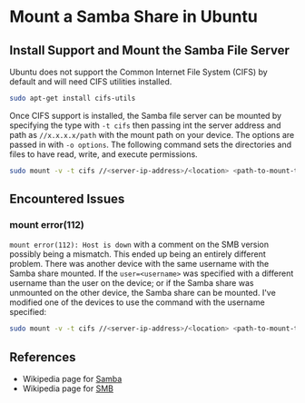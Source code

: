 # Mount a Samba Share in Ubuntu
## Install Support and Mount the Samba File Server

Ubuntu does not support the Common Internet File System (CIFS) by default and will need CIFS utilities installed.
```bash
sudo apt-get install cifs-utils
```

Once CIFS support is installed, the Samba file server can be mounted by specifying the type with `-t cifs` then passing int the server address and path as `//x.x.x.x/path` with the mount path on your device. The options are passed in with `-o options`. The following command sets the directories and files to have read, write, and execute permissions.
```bash
sudo mount -v -t cifs //<server-ip-address>/<location> <path-to-mount-to> -o guest,vers=2.0,dir_mode=0777,file_mode=0777,nounix
```

## Encountered Issues

### mount error(112)

`mount error(112): Host is down` with a comment on the SMB version possibly being a mismatch. This ended up being an entirely different problem. There was another device with the same username with the Samba share mounted. If the `user=<username>` was specified with a different username than the user on the device; or if the Samba share was unmounted on the other device, the Samba share can be mounted. I've modified one of the devices to use the command with the username specified:
```bash
sudo mount -v -t cifs //<server-ip-address>/<location> <path-to-mount-to> -o guest,vers=2.0,dir_mode=0777,file_mode=0777,nounix,user=<name>
```

## References

- Wikipedia page for [Samba](https://en.wikipedia.org/wiki/Samba_(software))
- Wikipedia page for [SMB](https://en.wikipedia.org/wiki/Server_Message_Block)
